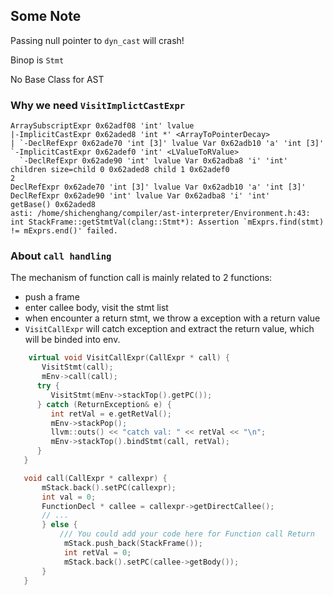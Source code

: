 ## Some Note

Passing null pointer to `dyn_cast` will crash!

Binop is `Stmt`

No Base Class for AST

### Why we need `VisitImplictCastExpr`

```shell
ArraySubscriptExpr 0x62adf08 'int' lvalue
|-ImplicitCastExpr 0x62aded8 'int *' <ArrayToPointerDecay>
| `-DeclRefExpr 0x62ade70 'int [3]' lvalue Var 0x62adb10 'a' 'int [3]'
`-ImplicitCastExpr 0x62adef0 'int' <LValueToRValue>
  `-DeclRefExpr 0x62ade90 'int' lvalue Var 0x62adba8 'i' 'int'
children size=child 0 0x62aded8 child 1 0x62adef0 
2
DeclRefExpr 0x62ade70 'int [3]' lvalue Var 0x62adb10 'a' 'int [3]'
DeclRefExpr 0x62ade90 'int' lvalue Var 0x62adba8 'i' 'int'
getBase() 0x62aded8
asti: /home/shichenghang/compiler/ast-interpreter/Environment.h:43: int StackFrame::getStmtVal(clang::Stmt*): Assertion `mExprs.find(stmt) != mExprs.end()' failed.
```

### About `call handling`

The mechanism of function call is mainly related to 2 functions:

- push a frame
- enter callee body, visit the stmt list
- when encounter a return stmt, we throw a exception with a return value
- `VisitCallExpr` will catch exception and extract the return value, which will be binded into env.

```c++
    virtual void VisitCallExpr(CallExpr * call) {
	   VisitStmt(call);
	   mEnv->call(call);
      try {
         VisitStmt(mEnv->stackTop().getPC());
      } catch (ReturnException& e) {
         int retVal = e.getRetVal();
         mEnv->stackPop();
         llvm::outs() << "catch val: " << retVal << "\n";
         mEnv->stackTop().bindStmt(call, retVal);
      }
   }

   void call(CallExpr * callexpr) {
	   mStack.back().setPC(callexpr);
	   int val = 0;
	   FunctionDecl * callee = callexpr->getDirectCallee();
	   // ...
	   } else {
		   /// You could add your code here for Function call Return
		    mStack.push_back(StackFrame());
		    int retVal = 0;
			mStack.back().setPC(callee->getBody());
	   }
   }
```